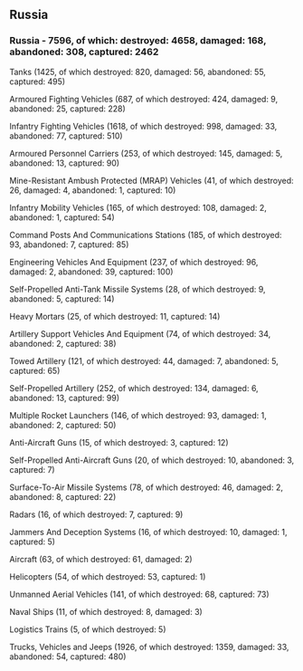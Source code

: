 
 
 ## Russia
 
 ### Russia - 7596, of which: destroyed: 4658, damaged: 168, abandoned: 308, captured: 2462

 

 

 Tanks (1425, of which destroyed: 820, damaged: 56, abandoned: 55, captured: 495)

 Armoured Fighting Vehicles (687, of which destroyed: 424, damaged: 9, abandoned: 25, captured: 228)

 Infantry Fighting Vehicles (1618, of which destroyed: 998, damaged: 33, abandoned: 77, captured: 510)

 Armoured Personnel Carriers (253, of which destroyed: 145, damaged: 5, abandoned: 13, captured: 90)

 Mine-Resistant Ambush Protected (MRAP) Vehicles (41, of which destroyed: 26, damaged: 4, abandoned: 1, captured: 10)

 Infantry Mobility Vehicles (165, of which destroyed: 108, damaged: 2, abandoned: 1, captured: 54)

 Command Posts And Communications Stations (185, of which destroyed: 93, abandoned: 7, captured: 85)

 Engineering Vehicles And Equipment (237, of which destroyed: 96, damaged: 2, abandoned: 39, captured: 100)

 Self-Propelled Anti-Tank Missile Systems (28, of which destroyed: 9, abandoned: 5, captured: 14)

 Heavy Mortars (25, of which destroyed: 11, captured: 14)

 Artillery Support Vehicles And Equipment (74, of which destroyed: 34, abandoned: 2, captured: 38)

 Towed Artillery (121, of which destroyed: 44, damaged: 7, abandoned: 5, captured: 65)

 Self-Propelled Artillery (252, of which destroyed: 134, damaged: 6, abandoned: 13, captured: 99)

 Multiple Rocket Launchers (146, of which destroyed: 93, damaged: 1, abandoned: 2, captured: 50)

 Anti-Aircraft Guns (15, of which destroyed: 3, captured: 12)

 Self-Propelled Anti-Aircraft Guns (20, of which destroyed: 10, abandoned: 3, captured: 7)

 Surface-To-Air Missile Systems (78, of which destroyed: 46, damaged: 2, abandoned: 8, captured: 22)

 Radars (16, of which destroyed: 7, captured: 9)

 Jammers And Deception Systems (16, of which destroyed: 10, damaged: 1, captured: 5)

 Aircraft (63, of which destroyed: 61, damaged: 2)

 Helicopters (54, of which destroyed: 53, captured: 1)

 Unmanned Aerial Vehicles (141, of which destroyed: 68, captured: 73)

 Naval Ships (11, of which destroyed: 8, damaged: 3)

 Logistics Trains (5, of which destroyed: 5)

 Trucks, Vehicles and Jeeps (1926, of which destroyed: 1359, damaged: 33, abandoned: 54, captured: 480)

